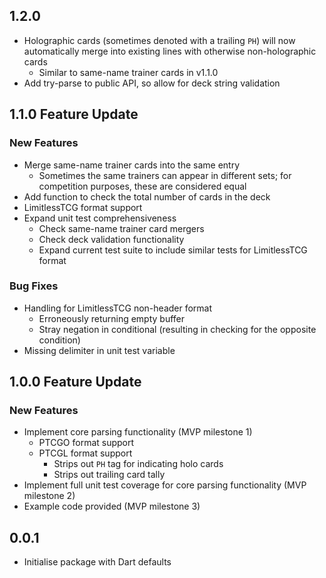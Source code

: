 ## 1.2.0
- Holographic cards (sometimes denoted with a trailing `PH`) will now automatically merge into existing lines with otherwise non-holographic cards
  - Similar to same-name trainer cards in v1.1.0
- Add try-parse to public API, so allow for deck string validation

## 1.1.0 Feature Update
### New Features
- Merge same-name trainer cards into the same entry
  - Sometimes the same trainers can appear in different sets; for competition purposes, these are considered equal  
- Add function to check the total number of cards in the deck
- LimitlessTCG format support
- Expand unit test comprehensiveness
  - Check same-name trainer card mergers
  - Check deck validation functionality
  - Expand current test suite to include similar tests for LimitlessTCG format

### Bug Fixes
- Handling for LimitlessTCG non-header format
  - Erroneously returning empty buffer
  - Stray negation in conditional (resulting in checking for the opposite condition)
- Missing delimiter in unit test variable

## 1.0.0 Feature Update
### New Features
- Implement core parsing functionality (MVP milestone 1)
  - PTCGO format support
  - PTCGL format support
    - Strips out `PH` tag for indicating holo cards
    - Strips out trailing card tally
- Implement full unit test coverage for core parsing functionality (MVP milestone 2)
- Example code provided (MVP milestone 3)

## 0.0.1

- Initialise package with Dart defaults
